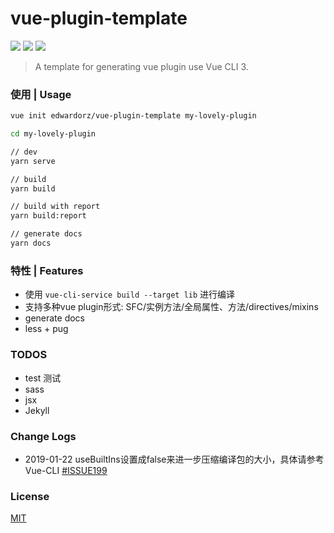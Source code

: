 # vue-plugin-template

![](https://img.shields.io/npm/dw/@edwardorz/vue-plugin-template.svg?style=flat-square)
![](https://img.shields.io/github/license/edwardorz/vue-plugin-template.svg?style=flat-square)
![](https://img.shields.io/npm/v/@edwardorz/vue-plugin-template.svg?style=flat-square)

> A template for generating vue plugin use Vue CLI 3.


### 使用 | Usage

```bash
vue init edwardorz/vue-plugin-template my-lovely-plugin

cd my-lovely-plugin

// dev
yarn serve

// build
yarn build

// build with report
yarn build:report

// generate docs
yarn docs
```


### 特性 | Features

+ 使用 `vue-cli-service build --target lib` 进行编译
+ 支持多种vue plugin形式: SFC/实例方法/全局属性、方法/directives/mixins
+ generate docs
+ less + pug


### TODOS

+ test 测试
+ sass
+ jsx
+ Jekyll

### Change Logs

+ 2019-01-22 useBuiltIns设置成false来进一步压缩编译包的大小，具体请参考Vue-CLI [#ISSUE199](https://github.com/vuejs/vue-cli/issues/1919)


### License

[MIT](http://opensource.org/licenses/MIT)
